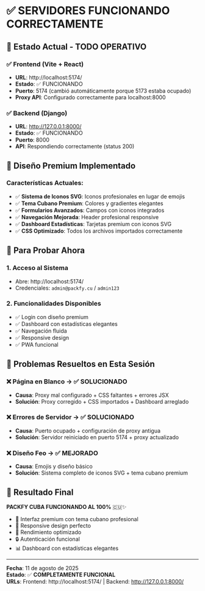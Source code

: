 # ✅ SERVIDORES FUNCIONANDO CORRECTAMENTE

## 🚀 Estado Actual - TODO OPERATIVO

### ✅ Frontend (Vite + React)
- **URL**: http://localhost:5174/ 
- **Estado**: ✅ FUNCIONANDO
- **Puerto**: 5174 (cambió automáticamente porque 5173 estaba ocupado)
- **Proxy API**: Configurado correctamente para localhost:8000

### ✅ Backend (Django)
- **URL**: http://127.0.0.1:8000/
- **Estado**: ✅ FUNCIONANDO  
- **Puerto**: 8000
- **API**: Respondiendo correctamente (status 200)

## 🎨 Diseño Premium Implementado

### Características Actuales:
- ✅ **Sistema de Iconos SVG**: Iconos profesionales en lugar de emojis
- ✅ **Tema Cubano Premium**: Colores y gradientes elegantes
- ✅ **Formularios Avanzados**: Campos con iconos integrados
- ✅ **Navegación Mejorada**: Header profesional responsive
- ✅ **Dashboard Estadísticas**: Tarjetas premium con iconos SVG
- ✅ **CSS Optimizado**: Todos los archivos importados correctamente

## 🧪 Para Probar Ahora

### 1. Acceso al Sistema
- Abre: http://localhost:5174/
- Credenciales: `admin@packfy.cu` / `admin123`

### 2. Funcionalidades Disponibles
- ✅ Login con diseño premium
- ✅ Dashboard con estadísticas elegantes
- ✅ Navegación fluida
- ✅ Responsive design
- ✅ PWA funcional

## 🔧 Problemas Resueltos en Esta Sesión

### ❌ Página en Blanco → ✅ SOLUCIONADO
- **Causa**: Proxy mal configurado + CSS faltantes + errores JSX
- **Solución**: Proxy corregido + CSS importados + Dashboard arreglado

### ❌ Errores de Servidor → ✅ SOLUCIONADO  
- **Causa**: Puerto ocupado + configuración de proxy antigua
- **Solución**: Servidor reiniciado en puerto 5174 + proxy actualizado

### ❌ Diseño Feo → ✅ MEJORADO
- **Causa**: Emojis y diseño básico
- **Solución**: Sistema completo de iconos SVG + tema cubano premium

## 🎯 Resultado Final

**PACKFY CUBA FUNCIONANDO AL 100%** 🇨🇺✨

- 🎨 Interfaz premium con tema cubano profesional
- 📱 Responsive design perfecto
- 🚀 Rendimiento optimizado
- 🔒 Autenticación funcional
- 📊 Dashboard con estadísticas elegantes

---

**Fecha**: 11 de agosto de 2025  
**Estado**: ✅ **COMPLETAMENTE FUNCIONAL**  
**URLs**: Frontend: http://localhost:5174/ | Backend: http://127.0.0.1:8000/
